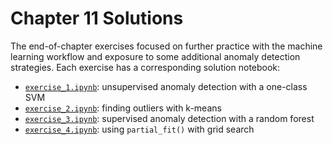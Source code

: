 # Chapter 11 Solutions

The end-of-chapter exercises focused on further practice with the machine learning workflow and exposure to some additional anomaly detection strategies. Each exercise has a corresponding solution notebook:

- [`exercise_1.ipynb`](exercise_1.ipynb): unsupervised anomaly detection with a one-class SVM
- [`exercise_2.ipynb`](exercise_2.ipynb): finding outliers with k-means
- [`exercise_3.ipynb`](exercise_3.ipynb): supervised anomaly detection with a random forest
- [`exercise_4.ipynb`](exercise_4.ipynb): using `partial_fit()` with grid search
